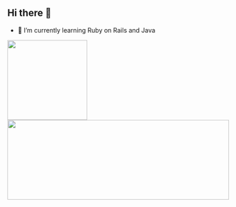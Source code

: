 ## Hi there 👋

- 🌱 I’m currently learning Ruby on Rails and Java

<div>
  <a href="https://github.com/LucasRochaM">
  <img height="180em" src="https://github-readme-stats.vercel.app/api?username=LucasRochaM&show_icons=true&theme=dracula&include_all_commits=true&count_private=true"/>
  <img height="180em" width="500em" src="https://github-readme-stats.vercel.app/api/top-langs/?username=LucasRochaM&layout=compact&langs_count=7&theme=dracula"/>
</div>
<!--
**LucasRochaM/LucasRochaM** is a ✨ _special_ ✨ repository because its `README.md` (this file) appears on your GitHub profile.

Here are some ideas to get you started:


- 👯 I’m looking to collaborate on ...
- 🤔 I’m looking for help with ...
- 💬 Ask me about ...
- 📫 How to reach me: ...
- 😄 Pronouns: ...
- ⚡ Fun fact: ...
-->
